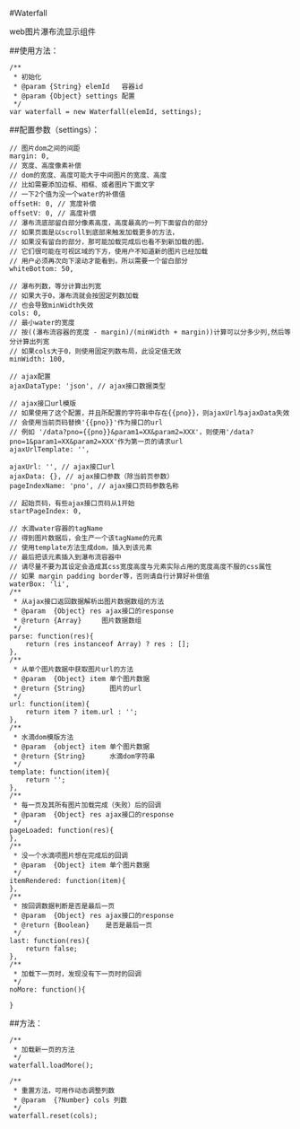 #Waterfall

web图片瀑布流显示组件

##使用方法：

    /**
     * 初始化
     * @param {String} elemId   容器id
     * @param {Object} settings 配置
     */
    var waterfall = new Waterfall(elemId, settings);
    
##配置参数（settings）：

    // 图片dom之间的间距
    margin: 0, 
    // 宽度、高度像素补偿
    // dom的宽度、高度可能大于中间图片的宽度、高度
    // 比如需要添加边框、相框、或者图片下面文字
    // 一下2个值为没一个water的补偿值
    offsetH: 0, // 宽度补偿
    offsetV: 0, // 高度补偿
    // 瀑布流底部留白部分像素高度，高度最高的一列下面留白的部分
    // 如果页面是以scroll到底部来触发加载更多的方法，
    // 如果没有留白的部分，那可能加载完成后也看不到新加载的图，
    // 它们很可能在可视区域的下方，使用户不知道新的图片已经加载
    // 用户必须再次向下滚动才能看到，所以需要一个留白部分
    whiteBottom: 50,

    // 瀑布列数，等分计算出列宽
    // 如果大于0，瀑布流就会按固定列数加载
    // 也会导致minWidth失效
    cols: 0,
    // 最小water的宽度
    // 按((瀑布流容器的宽度 - margin)/(minWidth + margin))计算可以分多少列,然后等分计算出列宽
    // 如果cols大于0，则使用固定列数布局，此设定值无效
    minWidth: 100,

    // ajax配置
    ajaxDataType: 'json', // ajax接口数据类型

    // ajax接口url模版
    // 如果使用了这个配置，并且所配置的字符串中存在{{pno}}，则ajaxUrl与ajaxData失效
    // 会使用当前页码替换'{{pno}}'作为接口的url
    // 例如 '/data?pno={{pno}}&param1=XX&param2=XXX'，则使用'/data?pno=1&param1=XX&param2=XXX'作为第一页的请求url
    ajaxUrlTemplate: '',

    ajaxUrl: '', // ajax接口url
    ajaxData: {}, // ajax接口参数（除当前页参数）
    pageIndexName: 'pno', // ajax接口页码参数名称

    // 起始页码，有些ajax接口页码从1开始
    startPageIndex: 0,

    // 水滴water容器的tagName
    // 得到图片数据后，会生产一个该tagName的元素
    // 使用template方法生成dom，插入到该元素
    // 最后把该元素插入到瀑布流容器中
    // 请尽量不要为其设定会造成其css宽度高度与元素实际占用的宽度高度不服的css属性
    // 如果 margin padding border等，否则请自行计算好补偿值
    waterBox: 'li',
    /**
     * 从ajax接口返回数据解析出图片数据数组的方法
     * @param  {Object} res ajax接口的response
     * @return {Array}     图片数据数组
     */
    parse: function(res){
        return (res instanceof Array) ? res : [];
    },
    /**
     * 从单个图片数据中获取图片url的方法
     * @param  {Object} item 单个图片数据
     * @return {String}      图片的url
     */
    url: function(item){
        return item ? item.url : '';
    },
    /**
     * 水滴dom模版方法
     * @param  {object} item 单个图片数据
     * @return {String}      水滴dom字符串
     */
    template: function(item){
        return '';
    },
    /**
     * 每一页及其所有图片加载完成（失败）后的回调
     * @param  {Object} res ajax接口的response   
     */
    pageLoaded: function(res){
    },
    /**
     * 没一个水滴项图片想在完成后的回调
     * @param  {Object} item 单个图片数据   
     */
    itemRendered: function(item){
    },
    /**
     * 按回调数据判断是否是最后一页
     * @param  {Object} res ajax接口的response
     * @return {Boolean}    是否是最后一页
     */
    last: function(res){
        return false;
    },
    /**
     * 加载下一页时，发现没有下一页时的回调
     */
    noMore: function(){

    }
    
##方法：

    /**
	 * 加载新一页的方法
	 */
	waterfall.loadMore();

	/**
	 * 重置方法，可用作动态调整列数
	 * @param  {?Number} cols 列数
	 */
	waterfall.reset(cols);
